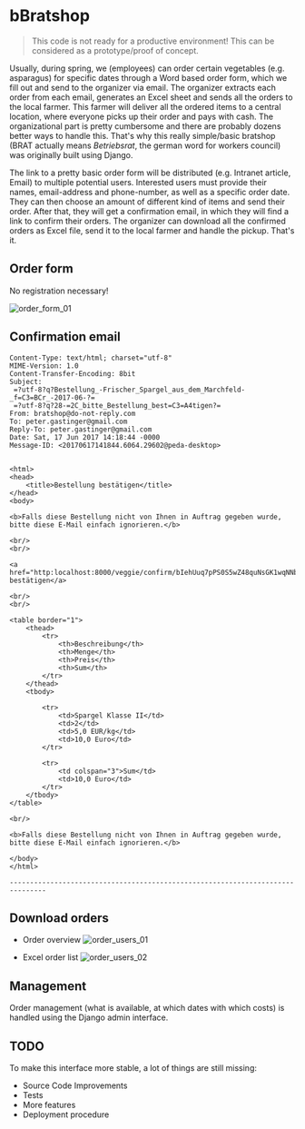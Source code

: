 # bBratshop

> This code is not ready for a productive environment! This can be considered as a prototype/proof of concept.

Usually, during spring, we (employees) can order certain vegetables (e.g. asparagus)
for specific dates through a Word based order form, which we fill out and send to 
the organizer via email. The organizer extracts each order from each email, 
generates an Excel sheet and sends all the orders to the local farmer. This farmer 
will deliver all the ordered items to a central location, where everyone picks up 
their order and pays with cash. The organizational part is pretty cumbersome and 
there are probably dozens better ways to handle this. That's why this really 
simple/basic bratshop (BRAT actually means _Betriebsrat_, the german word for 
workers council) was originally built using Django. 

The link to a pretty basic order form will be distributed (e.g. Intranet article, 
Email) to multiple potential users. Interested users must provide their names, 
email-address and phone-number, as well as a specific order date. They can then 
choose an amount of different kind of items and send their order. After that, they 
will get a confirmation email, in which they will find a link to confirm their 
orders. 
The organizer can download all the confirmed orders as Excel file, send it to 
the local farmer and handle the pickup. That's it.

## Order form

No registration necessary!

![order_form_01](https://user-images.githubusercontent.com/3997488/27031418-73a3bfee-4f70-11e7-8c8d-a57c8db28d41.png)

## Confirmation email

```
Content-Type: text/html; charset="utf-8"
MIME-Version: 1.0
Content-Transfer-Encoding: 8bit
Subject: 
 =?utf-8?q?Bestellung_-Frischer_Spargel_aus_dem_Marchfeld-_f=C3=BCr_-2017-06-?=
 =?utf-8?q?28-=2C_bitte_Bestellung_best=C3=A4tigen?=
From: bratshop@do-not-reply.com
To: peter.gastinger@gmail.com
Reply-To: peter.gastinger@gmail.com
Date: Sat, 17 Jun 2017 14:18:44 -0000
Message-ID: <20170617141844.6064.29602@peda-desktop>


<html>
<head>
    <title>Bestellung bestätigen</title>
</head>
<body>

<b>Falls diese Bestellung nicht von Ihnen in Auftrag gegeben wurde, bitte diese E-Mail einfach ignorieren.</b>

<br/>
<br/>

<a href="http:localhost:8000/veggie/confirm/bIehUuq7pPS0S5wZ48quNsGK1wqNNboEghQKqRjA0o3d5SmFpnoPGmR2AzPgCia0">Bestellung bestätigen</a>

<br/>
<br/>

<table border="1">
    <thead>
        <tr>
            <th>Beschreibung</th>
            <th>Menge</th>
            <th>Preis</th>
            <th>Sum</th>
        </tr>
    </thead>
    <tbody>
    
        <tr>
            <td>Spargel Klasse II</td>
            <td>2</td>
            <td>5,0 EUR/kg</td>
            <td>10,0 Euro</td>
        </tr>
    
        <tr>
            <td colspan="3">Sum</td>
            <td>10,0 Euro</td>
        </tr>
    </tbody>
</table>

<br/>

<b>Falls diese Bestellung nicht von Ihnen in Auftrag gegeben wurde, bitte diese E-Mail einfach ignorieren.</b>

</body>
</html>

-------------------------------------------------------------------------------
```

## Download orders

* Order overview
![order_users_01](https://user-images.githubusercontent.com/3997488/27032704-873c660e-4f76-11e7-9323-b7c91de297a6.png)

* Excel order list
![order_users_02](https://user-images.githubusercontent.com/3997488/27032703-85ea6ea4-4f76-11e7-8b62-b88aa98b521d.png)

## Management 

Order management (what is available, at which dates with which costs) is handled using the Django admin interface.

## TODO
 
To make this interface more stable, a lot of things are still missing:

- Source Code Improvements
- Tests
- More features
- Deployment procedure
